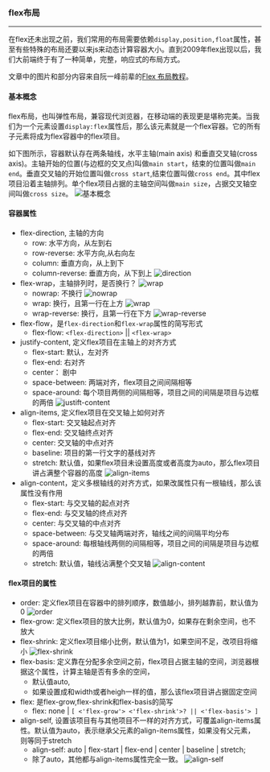 ### flex布局
-------

在flex还未出现之前，我们常用的布局需要依赖`display,position,float`属性，甚至有些特殊的布局还要以来js来动态计算容器大小。直到2009年flex出现以后，我们大前端终于有了一种简单，完整，响应式的布局方式。

文章中的图片和部分内容来自阮一峰前辈的[Flex 布局教程](http://www.ruanyifeng.com/blog/2015/07/flex-grammar.html)。

#### 基本概念
flex布局，也叫弹性布局，兼容现代浏览器，在移动端的表现更是堪称完美。当我们为一个元素设置`display:flex`属性后，那么该元素就是一个flex容器。它的所有子元素将成为flex容器中的flex项目。

如下图所示，容器默认存在两条轴线，水平主轴(main axis) 和垂直交叉轴(cross axis)。主轴开始的位置(与边框的交叉点)叫做`main start`，结束的位置叫做`main end`。垂直交叉轴的开始位置叫做`cross start`,结束位置叫做`cross end`。其中flex项目沿着主轴排列。单个flex项目占据的主轴空间叫做`main size`，占据交叉轴空间叫做`cross size`。 
![基本概念](./images/base-info.png)

#### 容器属性
* flex-direction, 主轴的方向
    * row: 水平方向，从左到右
    * row-reverse: 水平方向,从右向左
    * column: 垂直方向，从上到下
    * column-reverse: 垂直方向，从下到上
    ![direction](./images/direction.png)
* flex-wrap，主轴排列时，是否换行？
    ![wrap](./images/wrap.png)
    * nowrap: 不换行
    ![nowrap](./images/nowrap.png)
    * wrap: 换行，且第一行在上方
    ![wrap](./images/wrap.jpg)
    * wrap-reverse: 换行，且第一行在下方
    ![wrap-reverse](./images/wrap-reverse.jpg)
* flex-flow，是`flex-direction`和`flex-wrap`属性的简写形式
    * flex-flow: `<flex-direction>` || `<flex-wrap>`
* justify-content, 定义flex项目在主轴上的对齐方式
    * flex-start: 默认，左对齐
    * flex-end: 右对齐
    * center： 剧中
    * space-between: 两端对齐，flex项目之间间隔相等
    * space-around: 每个项目两侧的间隔相等，项目之间的间隔是项目与边框的两倍
    ![justift-content](./images/justift-content.png)
* align-items, 定义flex项目在交叉轴上如何对齐
    * flex-start: 交叉轴起点对齐
    * flex-end: 交叉轴终点对齐
    * center: 交叉轴的中点对齐
    * baseline: 项目的第一行文字的基线对齐
    * stretch: 默认值，如果flex项目未设置高度或者高度为auto，那么flex项目讲占满整个容器的高度 
    ![align-items](./images/align-items.png)
* align-content，定义多根轴线的对齐方式，如果改属性只有一根轴线，那么该属性没有作用
    * flex-start: 与交叉轴的起点对齐
    * flex-end: 与交叉轴的终点对齐
    * center: 与交叉轴的中点对齐
    * space-between: 与交叉轴两端对齐，轴线之间的间隔平均分布
    * space-around: 每根轴线两侧的间隔相等，项目之间的间隔是项目与边框的两倍
    * stretch: 默认值，轴线沾满整个交叉轴
    ![align-content](./images/align-content.png)

#### flex项目的属性
* order: 定义flex项目在容器中的排列顺序，数值越小，排列越靠前，默认值为0
![order](./images/order.png)
* flex-grow: 定义flex项目的放大比例，默认值为0，如果存在剩余空间，也不放大
* flex-shrink: 定义flex项目缩小比例，默认值为1，如果空间不足，改项目将缩小
![flex-shrink](./images/flex-shrink.jpg)
* flex-basis: 定义靠在分配多余空间之前，flex项目占据主轴的空间，浏览器根据这个属性，计算主轴是否有多余的空间，
    * 默认值auto,
    * 如果设置成和width或者heigh一样的值，那么该flex项目讲占据固定空间
* flex: 是flex-grow,flex-shrink和flex-basis的简写
    * flex: none | `[ <'flex-grow'> <'flex-shrink'>? || <'flex-basis'> ]`
* align-self, 设置该项目有与其他项目不一样的对齐方式，可覆盖align-items属性。默认值为auto，表示继承父元素的align-items属性，如果没有父元素，则等同于stretch
    * align-self: auto | flex-start | flex-end | center | baseline | stretch;
    * 除了auto，其他都与align-items属性完全一致。
![align-self](./images/align-self.png)
